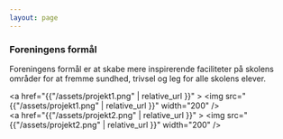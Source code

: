 ```yaml
---
layout: page
---
```



### Foreningens formål

Foreningens formål er at skabe mere inspirerende faciliteter på skolens områder for at fremme sundhed, trivsel og leg for alle skolens elever.

<a href="{{"/assets/projekt1.png" | relative_url }}" >
  <img src="{{"/assets/projekt1.png" | relative_url }}" width="200" />
</a>
<br />
<a href="{{"/assets/projekt2.png" | relative_url }}" >
  <img src="{{"/assets/projekt2.png" | relative_url }}" width="200" />
</a>
